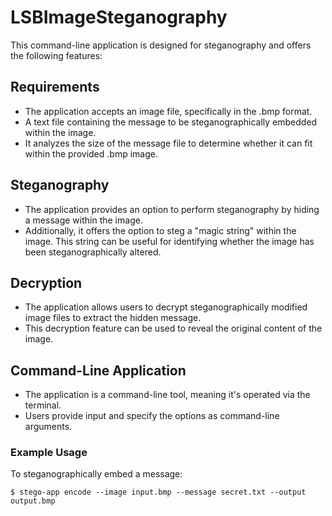 # LSBImageSteganography


This command-line application is designed for steganography and offers the following features:

## Requirements

- The application accepts an image file, specifically in the .bmp format.
- A text file containing the message to be steganographically embedded within the image.
- It analyzes the size of the message file to determine whether it can fit within the provided .bmp image.

## Steganography

- The application provides an option to perform steganography by hiding a message within the image.
- Additionally, it offers the option to steg a "magic string" within the image. This string can be useful for identifying whether the image has been steganographically altered.

## Decryption

- The application allows users to decrypt steganographically modified image files to extract the hidden message.
- This decryption feature can be used to reveal the original content of the image.

## Command-Line Application

- The application is a command-line tool, meaning it's operated via the terminal.
- Users provide input and specify the options as command-line arguments.

### Example Usage

To steganographically embed a message:

```shell
$ stego-app encode --image input.bmp --message secret.txt --output output.bmp
